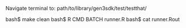 Navigate terminal to: path/to/library/gen3sdk/test/testthat/

bash$ make clean
bash$ R CMD BATCH runner.R
bash$ cat runner.Rout